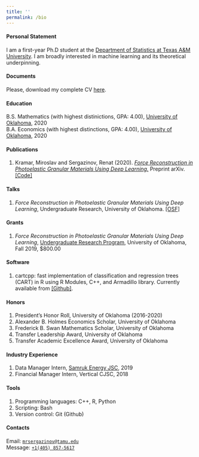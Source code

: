 ```yaml
---
title: ''
permalink: /bio
---
```


#### Personal Statement

I am a first-year Ph.D student at the [Department of Statistics at Texas A&M University](https://stat.tamu.edu/). I am broadly interested in machine learning and its theoretical underpinning.

#### Documents
Please, download my complete CV [here](https://mrsergazinov.github.io/pdf/CV_Renat_Sergazinov.pdf).

#### Education

B.S. Mathematics (with highest distinictions, GPA: 4.00), [University of Oklahoma](https://www.ou.edu/), 2020  
B.A. Economics (with highest distinctions, GPA: 4.00), [University of Oklahoma](https://www.ou.edu/), 2020


#### Publications

1. Kramar, Miroslav and Sergazinov, Renat \(2020\). [*Force Reconstruction in Photoelastic Granular Materials Using Deep Learning.*](https://arxiv.org/abs/2010.01163) Preprint arXiv. [\[Code\]](https://github.com/mrsergazinov/PhotoForceReconML)

#### Talks

1. *Force Reconstruction in Photoelastic Granular Materials Using Deep Learning*, Undergraduate Research, University of Oklahoma. [\[OSF\]](https://osf.io/5epzm/)

#### Grants

1. *Force Reconstruction in Photoelastic Granular Materials Using Deep Learning*, [Undergraduate Research Program](https://www.ou.edu/honors/undergraduate-research/urop), University of Oklahoma, Fall 2019, $800.00


#### Software

1. cartcpp: fast implementation of classification and regression trees (CART) in R using R Modules, C++, and Armadillo library. Currently available from [\[Github\]](https://github.com/mrsergazinov/cartcpp). 

#### Honors

1. President’s Honor Roll, University of Oklahoma (2016-2020)
2. Alexander B. Holmes Economics Scholar, University of Oklahoma
3. Frederick B. Swan Mathematics Scholar, University of Oklahoma
4. Transfer Leadership Award, University of Oklahoma
5. Transfer Academic Excellence Award, University of Oklahoma

#### Industry Experience

1. Data Manager Intern, [Samruk Energy JSC](https://www.samruk-energy.kz/en/), 2019
2. Financial Manager Intern, Vertical CJSC, 2018

#### Tools

1. Programming languages: C++, R, Python
2. Scripting: Bash
3. Version control: Git (Github)

#### Contacts

Email: [`mrsergazinov@tamu.edu`](mailto:mrsergazinov@tamu.edu)  
Message: [`+1(405) 857-5617`](sms:14058575617)
